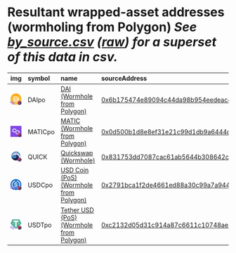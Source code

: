 
Resultant wrapped-asset addresses (wormholing from Polygon)
_See [by_source.csv](by_source.csv) ([raw](https://raw.githubusercontent.com/certusone/wormhole-token-list/main/content/by_source.csv)) for a superset of this data in csv._
=========================================================================
  
| img                                                                                                    | symbol   | name                                                                             | sourceAddress                                                                                                            | solAddress                                                                                                              | solMarkets                          | ethAddress                                                                                                            | ethMarkets                          | terraAddress                                                                                                                               | terraMarkets   | bscAddress                                                                                                           | bscMarkets                                      | avaxAddress                                                                                                           | avaxMarkets   | oasisAddress                                                                                                                     | oasisMarkets   | symbol   |
|:-------------------------------------------------------------------------------------------------------|:---------|:---------------------------------------------------------------------------------|:-------------------------------------------------------------------------------------------------------------------------|:------------------------------------------------------------------------------------------------------------------------|:------------------------------------|:----------------------------------------------------------------------------------------------------------------------|:------------------------------------|:-------------------------------------------------------------------------------------------------------------------------------------------|:---------------|:---------------------------------------------------------------------------------------------------------------------|:------------------------------------------------|:----------------------------------------------------------------------------------------------------------------------|:--------------|:---------------------------------------------------------------------------------------------------------------------------------|:---------------|:-----------------|
| ![DAIpo](https://raw.githubusercontent.com/certusone/wormhole-token-list/main/assets/DAIpo_wh.png)     | DAIpo    | [DAI (Wormhole from Polygon)](http://coingecko.com/en/coins/dai)                 | [0x6b175474e89094c44da98b954eedeac495271d0f](https://polygonscan.com/address/0x6b175474e89094c44da98b954eedeac495271d0f) | [4Fo67MYQpVhZj9R7jQTd63FPAnWbPpaafAUxsMGX2geP](https://solscan.io/address/4Fo67MYQpVhZj9R7jQTd63FPAnWbPpaafAUxsMGX2geP) |                                     |                                                                                                                       |                                     |                                                                                                                                            |                |                                                                                                                      |                                                 |                                                                                                                       |               |                                                                                                                                  |                | DAIpo            |
| ![MATICpo](https://raw.githubusercontent.com/certusone/wormhole-token-list/main/assets/MATICpo_wh.png) | MATICpo  | [MATIC (Wormhole from Polygon)](http://coingecko.com/en/coins/polygon)           | [0x0d500b1d8e8ef31e21c99d1db9a6444d3adf1270](https://polygonscan.com/address/0x0d500b1d8e8ef31e21c99d1db9a6444d3adf1270) | [Gz7VkD4MacbEB6yC5XD3HcumEiYx2EtDYYrfikGsvopG](https://solscan.io/address/Gz7VkD4MacbEB6yC5XD3HcumEiYx2EtDYYrfikGsvopG) | [atrix](https://app.atrix.finance/) | [0x7c9f4C87d911613Fe9ca58b579f737911AAD2D43](https://etherscan.io/address/0x7c9f4C87d911613Fe9ca58b579f737911AAD2D43) | [uniswap](https://app.uniswap.org/) | [terra1dtqlfecglk47yplfrtwjzyagkgcqqngd5lgjp8](https://finder.terra.money/columbus-5/address/terra1dtqlfecglk47yplfrtwjzyagkgcqqngd5lgjp8) |                | [0xc836d8dC361E44DbE64c4862D55BA041F88Ddd39](https://bscscan.com/address/0xc836d8dC361E44DbE64c4862D55BA041F88Ddd39) | [pancakeswap](https://pancakeswap.finance/swap) | [0xf2f13f0B7008ab2FA4A2418F4ccC3684E49D20Eb](https://snowtrace.io/address/0xf2f13f0B7008ab2FA4A2418F4ccC3684E49D20Eb) |               |                                                                                                                                  |                | MATICpo          |
| ![QUICK](https://raw.githubusercontent.com/certusone/wormhole-token-list/main/assets/QUICK_wh.png)     | QUICK    | [Quickswap (Wormhole)](http://coingecko.com/en/coins/quickswap)                  | [0x831753dd7087cac61ab5644b308642cc1c33dc13](https://polygonscan.com/address/0x831753dd7087cac61ab5644b308642cc1c33dc13) | [5njTmK53Ss5jkiHHZvzabVzZj6ztu6WYWpAPYgbVnbjs](https://solscan.io/address/5njTmK53Ss5jkiHHZvzabVzZj6ztu6WYWpAPYgbVnbjs) |                                     |                                                                                                                       |                                     |                                                                                                                                            |                |                                                                                                                      |                                                 |                                                                                                                       |               |                                                                                                                                  |                | QUICK            |
| ![USDCpo](https://raw.githubusercontent.com/certusone/wormhole-token-list/main/assets/USDCpo_wh.png)   | USDCpo   | [USD Coin (PoS) (Wormhole from Polygon)](http://coingecko.com/en/coins/usd-coin) | [0x2791bca1f2de4661ed88a30c99a7a9449aa84174](https://polygonscan.com/address/0x2791bca1f2de4661ed88a30c99a7a9449aa84174) | [E2VmbootbVCBkMNNxKQgCLMS1X3NoGMaYAsufaAsf7M](https://solscan.io/address/E2VmbootbVCBkMNNxKQgCLMS1X3NoGMaYAsufaAsf7M)   | [saber](https://www.saber.so/)      | [0x566957eF80F9fd5526CD2BEF8BE67035C0b81130](https://etherscan.io/address/0x566957eF80F9fd5526CD2BEF8BE67035C0b81130) | [uniswap](https://app.uniswap.org/) | [terra1kkyyh7vganlpkj0gkc2rfmhy858ma4rtwywe3x](https://finder.terra.money/columbus-5/address/terra1kkyyh7vganlpkj0gkc2rfmhy858ma4rtwywe3x) |                | [0x672147dD47674757C457eB155BAA382cc10705Dd](https://bscscan.com/address/0x672147dD47674757C457eB155BAA382cc10705Dd) | [pancakeswap](https://pancakeswap.finance/swap) | [0x543672E9CBEC728CBBa9C3Ccd99ed80aC3607FA8](https://snowtrace.io/address/0x543672E9CBEC728CBBa9C3Ccd99ed80aC3607FA8) |               | [0x3E62a9c3aF8b810dE79645C4579acC8f0d06a241](https://explorer.oasis.updev.si/address/0x3E62a9c3aF8b810dE79645C4579acC8f0d06a241) |                | USDCpo           |
| ![USDTpo](https://raw.githubusercontent.com/certusone/wormhole-token-list/main/assets/USDTpo_wh.png)   | USDTpo   | [Tether USD (PoS) (Wormhole from Polygon)](http://coingecko.com/en/coins/tether) | [0xc2132d05d31c914a87c6611c10748aeb04b58e8f](https://polygonscan.com/address/0xc2132d05d31c914a87c6611c10748aeb04b58e8f) | [5goWRao6a3yNC4d6UjMdQxonkCMvKBwdpubU3qhfcdf1](https://solscan.io/address/5goWRao6a3yNC4d6UjMdQxonkCMvKBwdpubU3qhfcdf1) | [saber](https://www.saber.so/)      |                                                                                                                       |                                     |                                                                                                                                            |                |                                                                                                                      |                                                 |                                                                                                                       |               | [0xFffD69E757d8220CEA60dc80B9Fe1a30b58c94F3](https://explorer.oasis.updev.si/address/0xFffD69E757d8220CEA60dc80B9Fe1a30b58c94F3) |                | USDTpo           |